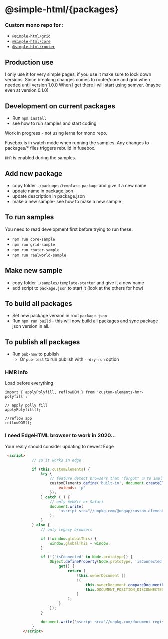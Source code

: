 # @simple-html/{packages}

### Custom mono repo for :
* [`@simple-html/grid`](https://github.com/simple-html/simple-html/tree/master/packages/grid)
* [`@simple-html/core`](https://github.com/simple-html/simple-html/tree/master/packages/core)
* [`@simple-html/router`](https://github.com/simple-html/simple-html/tree/master/packages/router)


## Production use
I only use it for very simple pages, if you use it make sure to lock down versions. Since breaking changes comes to router/core and grid when needed until version 1.0.0
When I get there I will start using semver. (maybe even at version 0.1.0)



## Development on current packages
* Run `npm install`
* see how to run samples and start coding

Work in progress - not using lerna for mono repo.

Fusebox is in watch mode when running the samples. Any changes to packages/* files triggers rebuild in fusebox. 

`HMR` is enabled during the samples.


## Add new package
* copy folder `./packages/template-package` and give it a new name
* update name in package.json
* update description in package.json
* make a new sample- see how to make a new sample


## To run samples

You need to read development first before trying to run these.

* `npm run core-sample`
* `npm run grid-sample`
* `npm run router-sample`
* `npm run realworld-sample`

## Make new sample
* copy folder `./samples/template-starter` and give it a new name
* add script to `package.json` to start it (look at the others for how)

## To build all packages
* Set new package version in root `package.json`
* Run `npm run build` - this will now build all packages and sync package json version in all. 

## To publish all packages
* Run `pub-now` to publish 
  * Or `pub-test` to run publish with `--dry-run` option


### HMR info

Load before everything

```
import { applyPolyfill, reflowDOM } from 'custom-elements-hmr-polyfill';

// apply polly fill
applyPolyfill();

//reflow app
reflowDOM();
```


### I need EdgeHTML browser to work in 2020...

Your really should consider updating to newest Edge

```html
 <script>
            // so it works in edge

            if (this.customElements) {
                try {
                    // feature detect browsers that "forgot" 🙄 to implement built-in extends
                    customElements.define('built-in', document.createElement('p').constructor, {
                        extends: 'p'
                    });
                } catch (_) {
                    // only WebKit or Safari
                    document.write(
                        '<script src="//unpkg.com/@ungap/custom-elements-builtin"><\x2fscript>'
                    );
                }
            } else {
                // only legacy browsers

                if (!window.globalThis) {
                    window.globalThis = window;
                }

                if (!('isConnected' in Node.prototype)) {
                    Object.defineProperty(Node.prototype, 'isConnected', {
                        get() {
                            return (
                                !this.ownerDocument ||
                                !(
                                    this.ownerDocument.compareDocumentPosition(this) &
                                    this.DOCUMENT_POSITION_DISCONNECTED
                                )
                            );
                        }
                    });
                }

                document.write('<script src="//unpkg.com/document-register-element"><\x2fscript>');
            }
        </script>
```
